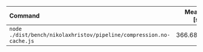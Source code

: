 | Command | Mean [s] | Min [s] | Max [s] | Relative |
|:---|---:|---:|---:|---:|
| `node ./dist/bench/nikolaxhristov/pipeline/compression.no-cache.js` | 366.687 | 366.687 | 366.687 | 1.00 |

